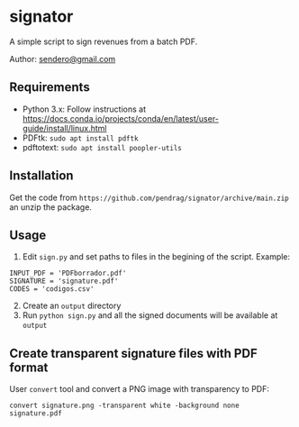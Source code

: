 # signator
A simple script to sign revenues from a batch PDF.

Author: sendero@gmail.com

## Requirements

* Python 3.x: Follow instructions at https://docs.conda.io/projects/conda/en/latest/user-guide/install/linux.html
* PDFtk: `sudo apt install pdftk`
* pdftotext: `sudo apt install poopler-utils`

## Installation

Get the code from `https://github.com/pendrag/signator/archive/main.zip` an unzip the package.

## Usage

1. Edit `sign.py` and set paths to files in the begining of the script. Example:
```
INPUT_PDF = 'PDFborrador.pdf'
SIGNATURE = 'signature.pdf'
CODES = 'codigos.csv'
```
2. Create an `output` directory
3. Run `python sign.py` and all the signed documents will be available at `output`

## Create transparent signature files with PDF format
 User `convert` tool and convert a PNG image with transparency to PDF:
 
 `convert signature.png -transparent white -background none signature.pdf`
